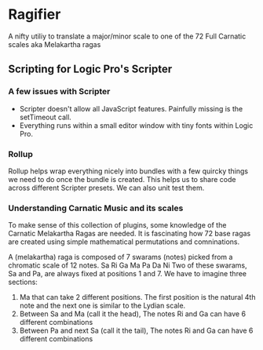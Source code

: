 # Ragifier

A nifty utiliy to translate a major/minor scale to one of the 72 Full Carnatic scales aka Melakartha ragas

## Scripting for Logic Pro's Scripter

### A few issues with Scripter

- Scripter doesn't allow all JavaScript features. Painfully missing is the setTimeout call.
- Everything runs within a small editor window with tiny fonts within Logic Pro.

### Rollup

Rollup helps wrap everything nicely into bundles with a few quircky things we need to do once the bundle is created. This helps us to share code across different Scripter presets. We can also unit test them.

### Understanding Carnatic Music and its scales

To make sense of this collection of plugins, some knowledge of the Carnatic Melakartha Ragas are needed. It is fascinating how 72 base ragas are created using simple mathematical permutations and comninations.

A (melakartha) raga is composed of 7 swarams (notes) picked from a chromatic scale of 12 notes.
Sa Ri Ga Ma Pa Da Ni
Two of these swarams, Sa and Pa, are always fixed at positions 1 and 7. We have to imagine three sections:

1. Ma that can take 2 different positions. The first position is the natural 4th note and the next one is similar to the Lydian scale.
2. Between Sa and Ma (call it the head), The notes Ri and Ga can have 6 different combinations
3. Between Pa and next Sa (call it the tail), The notes Ri and Ga can have 6 different combinations
